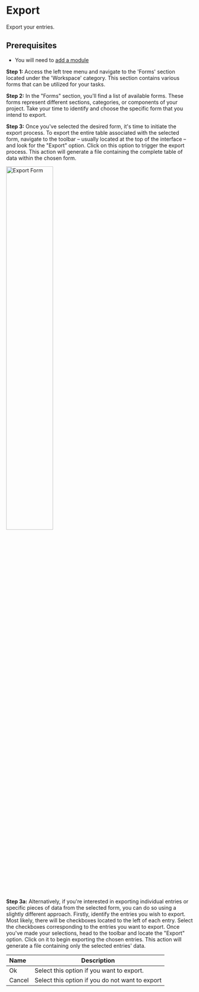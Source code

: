 # Export

Export your entries.

## Prerequisites 

-	You will need to <a href="/workspace/modules/add-module/">add a module</a>

**Step 1:** Access the left tree menu and navigate to the 'Forms' section located under the 'Workspace' category. This section contains various forms that can be utilized for your tasks.

**Step 2:** In the "Forms" section, you'll find a list of available forms. These forms represent different sections, categories, or components of your project. Take your time to identify and choose the specific form that you intend to export.

**Step 3:** Once you've selected the desired form, it's time to initiate the export process. To export the entire table associated with the selected form, navigate to the toolbar – usually located at the top of the interface – and look for the "Export" option. Click on this option to trigger the export process. This action will generate a file containing the complete table of data within the chosen form.

<img src="/static/images/forms-export.png" alt="Export Form" style="width: 50%; display: block"></a>

**Step 3a:** Alternatively, if you're interested in exporting individual entries or specific pieces of data from the selected form, you can do so using a slightly different approach. Firstly, identify the entries you wish to export. Most likely, there will be checkboxes located to the left of each entry. Select the checkboxes corresponding to the entries you want to export. Once you've made your selections, head to the toolbar and locate the "Export" option. Click on it to begin exporting the chosen entries. This action will generate a file containing only the selected entries' data.

**Name** | **Description** 
:--- | ---
Ok | Select this option if you want to export.
Cancel | Select this option if you do not want to export
